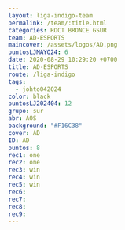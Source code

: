 ```yaml
---
layout: liga-indigo-team
permalink: /team/:title.html
categories: ROCT BRONCE GSUR
team: AD-ESPORTS
maincover: /assets/logos/AD.png
puntosLJMAYO24: 6
date: 2020-08-29 10:29:20 +0700
title: AD-ESPORTS
route: /liga-indigo
tags:
  - johto042024
color: black
puntosLJ202404: 12
grupo: sur
abr: AOS
background: "#F16C38"
cover: AD
ID: AD
puntos: 8
rec1: one
rec2: one
rec3: win
rec4: win
rec5: win
rec6: 
rec7: 
rec8: 
rec9:
---
```

